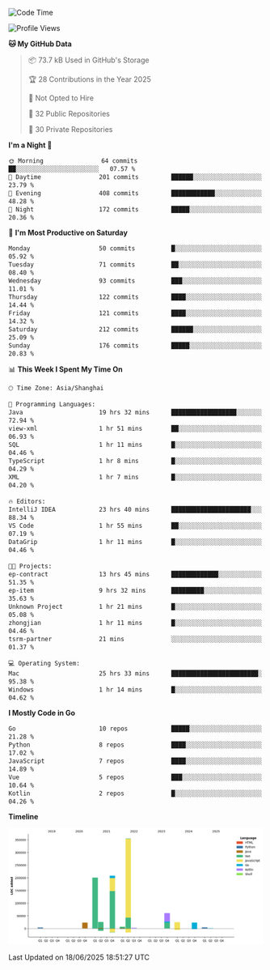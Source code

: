 <!--START_SECTION:waka-->
![Code Time](http://img.shields.io/badge/Code%20Time-4%2C224%20hrs%2050%20mins-blue)

![Profile Views](http://img.shields.io/badge/Profile%20Views-0-blue)

**🐱 My GitHub Data** 

> 📦 73.7 kB Used in GitHub's Storage 
 > 
> 🏆 28 Contributions in the Year 2025
 > 
> 🚫 Not Opted to Hire
 > 
> 📜 32 Public Repositories 
 > 
> 🔑 30 Private Repositories 
 > 
**I'm a Night 🦉** 

```text
🌞 Morning                64 commits          ██░░░░░░░░░░░░░░░░░░░░░░░   07.57 % 
🌆 Daytime                201 commits         ██████░░░░░░░░░░░░░░░░░░░   23.79 % 
🌃 Evening                408 commits         ████████████░░░░░░░░░░░░░   48.28 % 
🌙 Night                  172 commits         █████░░░░░░░░░░░░░░░░░░░░   20.36 % 
```
📅 **I'm Most Productive on Saturday** 

```text
Monday                   50 commits          █░░░░░░░░░░░░░░░░░░░░░░░░   05.92 % 
Tuesday                  71 commits          ██░░░░░░░░░░░░░░░░░░░░░░░   08.40 % 
Wednesday                93 commits          ███░░░░░░░░░░░░░░░░░░░░░░   11.01 % 
Thursday                 122 commits         ████░░░░░░░░░░░░░░░░░░░░░   14.44 % 
Friday                   121 commits         ████░░░░░░░░░░░░░░░░░░░░░   14.32 % 
Saturday                 212 commits         ██████░░░░░░░░░░░░░░░░░░░   25.09 % 
Sunday                   176 commits         █████░░░░░░░░░░░░░░░░░░░░   20.83 % 
```


📊 **This Week I Spent My Time On** 

```text
🕑︎ Time Zone: Asia/Shanghai

💬 Programming Languages: 
Java                     19 hrs 32 mins      ██████████████████░░░░░░░   72.94 % 
view-xml                 1 hr 51 mins        ██░░░░░░░░░░░░░░░░░░░░░░░   06.93 % 
SQL                      1 hr 11 mins        █░░░░░░░░░░░░░░░░░░░░░░░░   04.46 % 
TypeScript               1 hr 8 mins         █░░░░░░░░░░░░░░░░░░░░░░░░   04.29 % 
XML                      1 hr 7 mins         █░░░░░░░░░░░░░░░░░░░░░░░░   04.20 % 

🔥 Editors: 
IntelliJ IDEA            23 hrs 40 mins      ██████████████████████░░░   88.34 % 
VS Code                  1 hr 55 mins        ██░░░░░░░░░░░░░░░░░░░░░░░   07.19 % 
DataGrip                 1 hr 11 mins        █░░░░░░░░░░░░░░░░░░░░░░░░   04.46 % 

🐱‍💻 Projects: 
ep-contract              13 hrs 45 mins      █████████████░░░░░░░░░░░░   51.35 % 
ep-item                  9 hrs 32 mins       █████████░░░░░░░░░░░░░░░░   35.63 % 
Unknown Project          1 hr 21 mins        █░░░░░░░░░░░░░░░░░░░░░░░░   05.08 % 
zhongjian                1 hr 11 mins        █░░░░░░░░░░░░░░░░░░░░░░░░   04.46 % 
tsrm-partner             21 mins             ░░░░░░░░░░░░░░░░░░░░░░░░░   01.37 % 

💻 Operating System: 
Mac                      25 hrs 33 mins      ████████████████████████░   95.38 % 
Windows                  1 hr 14 mins        █░░░░░░░░░░░░░░░░░░░░░░░░   04.62 % 
```

**I Mostly Code in Go** 

```text
Go                       10 repos            █████░░░░░░░░░░░░░░░░░░░░   21.28 % 
Python                   8 repos             ████░░░░░░░░░░░░░░░░░░░░░   17.02 % 
JavaScript               7 repos             ████░░░░░░░░░░░░░░░░░░░░░   14.89 % 
Vue                      5 repos             ███░░░░░░░░░░░░░░░░░░░░░░   10.64 % 
Kotlin                   2 repos             █░░░░░░░░░░░░░░░░░░░░░░░░   04.26 % 
```



**Timeline**

![Lines of Code chart](https://raw.githubusercontent.com/youtiaoguagua/youtiaoguagua/master/assets/bar_graph.png)


 Last Updated on 18/06/2025 18:51:27 UTC
<!--END_SECTION:waka-->